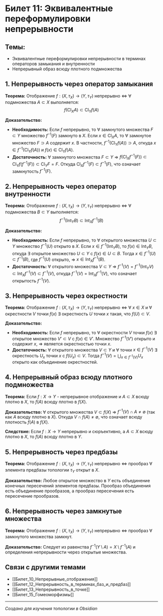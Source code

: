  # Билет 11: Эквивалентные переформулировки непрерывности

## Темы:
- Эквивалентные переформулировки непрерывности в терминах операторов замыкания и внутренности
- Непрерывный образ всюду плотного подмножества

## 1. Непрерывность через оператор замыкания

**Теорема:** Отображение $f: (X, \tau_X) \to (Y, \tau_Y)$ непрерывно ⇔ ∀ подмножества $A \subset X$ выполняется:
$$f(\operatorname{Cl}_X A) \subset \operatorname{Cl}_Y f(A)$$

**Доказательство:**
- **Необходимость:** Если $f$ непрерывно, то ∀ замкнутого множества $F \subset Y$ множество $f^{-1}(F)$ замкнуто в $X$. Если $x \in \operatorname{Cl}_X A$, то ∀ замкнутое множество $F \supset A$ содержит $x$. В частности, $f^{-1}(\operatorname{Cl}_Y f(A)) \supset A$, откуда $x \in f^{-1}(\operatorname{Cl}_Y f(A))$ и $f(x) \in \operatorname{Cl}_Y f(A)$.
- **Достаточность:** ∀ замкнутого множества $F \subset Y$ ⇒ $f(\operatorname{Cl}_X f^{-1}(F)) \subset \operatorname{Cl}_Y f(f^{-1}(F)) \subset \operatorname{Cl}_Y F = F$. Откуда $\operatorname{Cl}_X f^{-1}(F) \subset f^{-1}(F)$, что означает замкнутость $f^{-1}(F)$.

## 2. Непрерывность через оператор внутренности

**Теорема:** Отображение $f: (X, \tau_X) \to (Y, \tau_Y)$ непрерывно ⇔ ∀ подмножества $B \subset Y$ выполняется:
$$f^{-1}(\operatorname{Int}_Y B) \subset \operatorname{Int}_X f^{-1}(B)$$

**Доказательство:**
- **Необходимость:** Если $f$ непрерывно, то ∀ открытого множества $U \subset Y$ множество $f^{-1}(U)$ открыто в $X$. Если $x \in f^{-1}(\operatorname{Int}_Y B)$, то $f(x) \in \operatorname{Int}_Y B$, откуда ∃ открытое множество $U \subset Y$ с $f(x) \in U \subset B$. Тогда $x \in f^{-1}(U) \subset f^{-1}(B)$, где $f^{-1}(U)$ открыто, ⇒ $x \in \operatorname{Int}_X f^{-1}(B)$.
- **Достаточность:** ∀ открытого множества $V \subset Y$ ⇒ $f^{-1}(V) = f^{-1}(\operatorname{Int}_Y V) \subset \operatorname{Int}_X f^{-1}(V) \subset f^{-1}(V)$, откуда $f^{-1}(V) = \operatorname{Int}_X f^{-1}(V)$, что означает открытость $f^{-1}(V)$.

## 3. Непрерывность через окрестности

**Теорема:** Отображение $f: (X, \tau_X) \to (Y, \tau_Y)$ непрерывно ⇔ ∀ $x \in X$ и ∀ окрестности $V$ точки $f(x)$ ∃ окрестность $U$ точки $x$ такая, что $f(U) \subset V$.

**Доказательство:**
- **Необходимость:** Если $f$ непрерывно, то ∀ окрестности $V$ точки $f(x)$ ∃ открытое множество $V' \subset V$ с $f(x) \in V'$. Множество $f^{-1}(V')$ открыто и содержит $x$, ⇒ является окрестностью точки $x$.
- **Достаточность:** ∀ открытого множества $V \subset Y$ и ∀ точки $x \in f^{-1}(V)$ ∃ окрестность $U_x$ точки $x$ с $f(U_x) \subset V$. Тогда $f^{-1}(V) = \bigcup_{x \in f^{-1}(V)} U_x$ открыто как объединение окрестностей.


## 4. Непрерывный образ всюду плотного подмножества

**Теорема:** Если $f: X \to Y$ - непрерывное отображение и $A \subset X$ всюду плотно в $X$, то $f(A)$ всюду плотно в $f(X)$.

**Доказательство:** ∀ открытого множества $V \subset f(X)$ ⇒ $f^{-1}(V) \cap A \neq \emptyset$ (так как $A$ всюду плотно в $X$). Откуда $V \cap f(A) \neq \emptyset$, что означает всюду плотность $f(A)$ в $f(X)$.

**Следствие:** Если $f: X \to Y$ непрерывно и сюръективно, а $A \subset X$ всюду плотно в $X$, то $f(A)$ всюду плотно в $Y$.

## 5. Непрерывность через предбазы

**Теорема:** Отображение $f: (X, \tau_X) \to (Y, \tau_Y)$ непрерывно ⇔ прообраз ∀ элемента предбазы топологии $\tau_Y$ открыт в $X$.

**Доказательство:** Любое открытое множество в $Y$ есть объединение конечных пересечений элементов предбазы. Прообраз объединения есть объединение прообразов, а прообраз пересечения есть пересечение прообразов.

## 6. Непрерывность через замкнутые множества

**Теорема:** Отображение $f: (X, \tau_X) \to (Y, \tau_Y)$ непрерывно ⇔ прообраз ∀ замкнутого множества замкнут.

**Доказательство:** Следует из равенства $f^{-1}(Y \setminus A) = X \setminus f^{-1}(A)$ и определения непрерывности через открытые множества.



## Связи с другими темами

- [[Билет_10_Непрерывные_отображения]]
- [[Билет_12_Непрерывность_в_терминах_баз_и_предбаз]]
- [[Билет_13_Непрерывность_в_точке]]
- [[Билет_15_Гомеоморфизмы]]

---
*Создано для изучения топологии в Obsidian*
